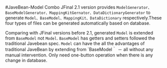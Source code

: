#JaveBean-Model Combo
JFinal 2.1 version provides `ModelGenerator、BaseModelGenerator、MappingKitGernator、DataDictionaryGenerator` to generate `Model、BaseModel、MappingKit、DataDictionary` respectively.These four types of files can be generated automatically based on database.

Comparing with JFinal versions before 2.1, generated `Model` is extended from `BaseModel` not `Model`. `BaseModel` has getters and setters followed the traditional Javebean spec. `Model` can have the all the advantages of traditional JaveBean by extending from `BaseModel｀ － all without any manual intervention. Only need one-button operation when there is any change in database.
